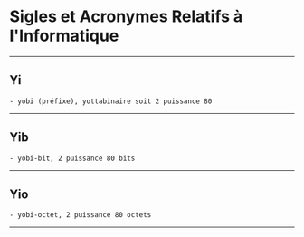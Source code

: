 # **Sigles et Acronymes Relatifs à l'Informatique**

---
## **Yi**

    - yobi (préfixe), yottabinaire soit 2 puissance 80
---
## **Yib**

    - yobi-bit, 2 puissance 80 bits
---
## **Yio**

    - yobi-octet, 2 puissance 80 octets
---